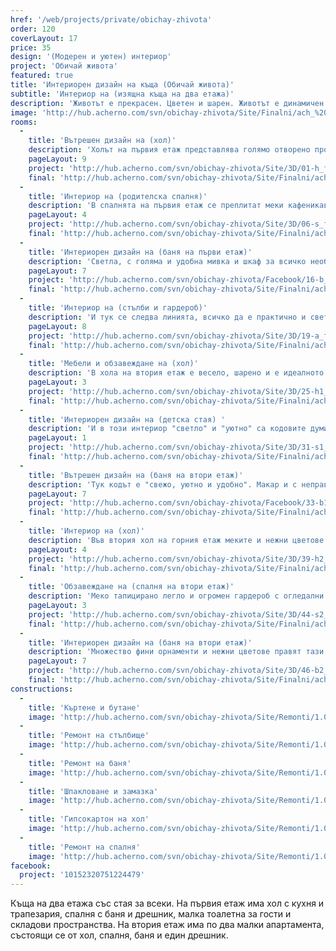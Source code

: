 ```yaml
---
href: '/web/projects/private/obichay-zhivota'
order: 120
coverLayout: 17
price: 35
design: '(Модерен и уютен) интериор'
project: 'Обичай живота'
featured: true
title: 'Интериорен дизайн на къща (Обичай живота)'
subtitle: 'Интериор на (изящна къща на два етажа)'
description: 'Животът е прекрасен. Цветен и шарен. Животът е динамичен. Мечта. Животът е изненадващ. Просто игра. Животът е песен. Истинско предизвикателство. Животът е любов. Обичай живота! '
image: 'http://hub.acherno.com/svn/obichay-zhivota/Site/Finalni/ach_%20(41).jpg'
rooms:
  -
    title: 'Вътрешен дизайн на (хол)'
    description: 'Холът на първия етаж представлява голямо отворено пространство с много, много прозорци. Има и камина за Коледа, която да стопли студените зимни дни с огъня си. Всички цветове са светли, доминира красивото люляковолилаво. В комбинация с белия цвят пространството изглежда някак пролетно и свежо. Можеш приятно да да се излегнеш на дивана, да пиеш чай с канела и да гледаш към градината, докато зимното слънце грее навън, а на теб ти е пролетно.  '
    pageLayout: 9
    project: 'http://hub.acherno.com/svn/obichay-zhivota/Site/3D/01-h_f.jpg'
    final: 'http://hub.acherno.com/svn/obichay-zhivota/Site/Finalni/ach_%20(49).jpg'
  -
    title: 'Интериор на (родителска спалня)'
    description: 'В спалнята на първия етаж се преплитат меки кафеникаво-червеникави тонове. Всичко е премерено и функционално, даващо максимално удобство и практичност. Спалнята има вход към дрешник и затова няма нужда от допълнителни гардероби. Родителите могат да се възползват от директен вход към светлата и удобна баня. '
    pageLayout: 4
    project: 'http://hub.acherno.com/svn/obichay-zhivota/Site/3D/06-s_f.jpg'
    final: 'http://hub.acherno.com/svn/obichay-zhivota/Site/Finalni/ach_%20(23)-2.jpg'
  -
    title: 'Интериорен дизайн на (баня на първи етаж)'
    description: 'Светла, с голяма и удобна мивка и шкаф за всичко необходимо. Удобна душ-кабина и ниши за декорация - какво повече ти трябва за една баня? '
    pageLayout: 7
    project: 'http://hub.acherno.com/svn/obichay-zhivota/Facebook/16-b_f.jpg'
    final: 'http://hub.acherno.com/svn/obichay-zhivota/Site/Finalni/ach_%20(31).jpg'
  -
    title: 'Интериор на (стълби и гардероб)'
    description: 'И тук се следва линията, всичко да е практично и светло. Белите тухли създават онова уютно усещане за къща, а зад голямото огледало се крие цяло мокро помещение с мивка, място за пералня, място за кош с дрехи и рафтове. Има къде да сложиш всичко, за което все не се намира място. '
    pageLayout: 8
    project: 'http://hub.acherno.com/svn/obichay-zhivota/Site/3D/19-a_f.jpg'
    final: 'http://hub.acherno.com/svn/obichay-zhivota/Site/Finalni/ach_%20(33).jpg'
  -
    title: 'Мебели и обзавеждане на (хол)'
    description: 'В хола на втория етаж е весело, шарено и е идеалното място да се скриеш от родителите си, за да играеш на някоя игра, вместо да учиш.  Градът е в далечината, а онова уютно усещане е и тук благодарение на тухлите по стената и дървените елементи по тавана. '
    pageLayout: 3
    project: 'http://hub.acherno.com/svn/obichay-zhivota/Site/3D/25-h1_f.jpg'
    final: 'http://hub.acherno.com/svn/obichay-zhivota/Site/Finalni/ach_%20(8).jpg'
  -
    title: 'Интериорен дизайн на (детска стая) '
    description: 'И в този интериор "светло" и "уютно" са кодовите думи. Леглото е тапицирано и е с място за съхранение на вещи. Има и цветни петна, защото детският свят е винаги цветен, шарен. Както във всяка детска стая, са предвидени бюро и голям гардероб със странични етажерки за книги и учебници. '
    pageLayout: 1
    project: 'http://hub.acherno.com/svn/obichay-zhivota/Site/3D/31-s1_f.jpg'
    final: 'http://hub.acherno.com/svn/obichay-zhivota/Site/Finalni/ach_%20(5).jpg'
  -
    title: 'Вътрешен дизайн на (баня на втори етаж)'
    description: 'Тук кодът е "свежо, уютно и удобно". Макар и с неправилна форма и скосени тавани има достатъчно място за затворена душ-зона, шкафове, етажерка за кърпи и удобна дълбока мивка.'
    pageLayout: 7
    project: 'http://hub.acherno.com/svn/obichay-zhivota/Facebook/33-b1_f.jpg'
    final: 'http://hub.acherno.com/svn/obichay-zhivota/Site/Finalni/ach_%20(11).jpg'
  -
    title: 'Интериор на (хол)'
    description: 'Във втория хол на горния етаж меките и нежни цветове са залети от лек сив оттенък, придаващ на стаята приятно разчупен вид и хубав фон за един удобен и мързелив неделен следобед. Просто излегнат на мекия диван можеш да прочетеш някоя хубава книга или в краен случай някой учебник по медицина или фармация. '
    pageLayout: 4
    project: 'http://hub.acherno.com/svn/obichay-zhivota/Site/3D/39-h2_f.jpg'
    final: 'http://hub.acherno.com/svn/obichay-zhivota/Site/Finalni/ach_%20(15).jpg'
  -
    title: 'Обзавеждане на (спалня на втори етаж)'
    description: 'Меко тапицирано легло и огромен гардероб с огледални врати. Таванът с бели греди и удобният дрешник допълват уютната спалня '
    pageLayout: 3
    project: 'http://hub.acherno.com/svn/obichay-zhivota/Site/3D/44-s2_f.jpg'
    final: 'http://hub.acherno.com/svn/obichay-zhivota/Site/Finalni/ach_%20(4).jpg'
  -
    title: 'Интериорен дизайн на (баня на втори етаж)'
    description: 'Множество фини орнаменти и нежни цветове правят тази баня толкова очарователна. '
    pageLayout: 7
    project: 'http://hub.acherno.com/svn/obichay-zhivota/Site/3D/46-b2_f.jpg'
    final: 'http://hub.acherno.com/svn/obichay-zhivota/Site/Finalni/ach_%20(22).jpg'
constructions:
  - 
    title: 'Къртене и бутане'
    image: 'http://hub.acherno.com/svn/obichay-zhivota/Site/Remonti/1.03.JPG'
  - 
    title: 'Ремонт на стълбище'
    image: 'http://hub.acherno.com/svn/obichay-zhivota/Site/Remonti/1.09.JPG'
  - 
    title: 'Ремонт на баня'
    image: 'http://hub.acherno.com/svn/obichay-zhivota/Site/Remonti/1.07.JPG'
  - 
    title: 'Шпакловане и замазка'
    image: 'http://hub.acherno.com/svn/obichay-zhivota/Site/Remonti/1.06.JPG'
  - 
    title: 'Гипсокартон на хол'
    image: 'http://hub.acherno.com/svn/obichay-zhivota/Site/Remonti/1.05.JPG'
  - 
    title: 'Ремонт на спалня'
    image: 'http://hub.acherno.com/svn/obichay-zhivota/Site/Remonti/1.08.JPG'
facebook:
  project: '10152320751224479'
---
```

Къща на два етажа със стая за всеки. На първия етаж има хол с кухня и трапезария, спалня с баня и дрешник, малка тоалетна за гости и складови пространства. На втория етаж има по два малки апартамента, състоящи се от хол, спалня, баня и един дрешник.
